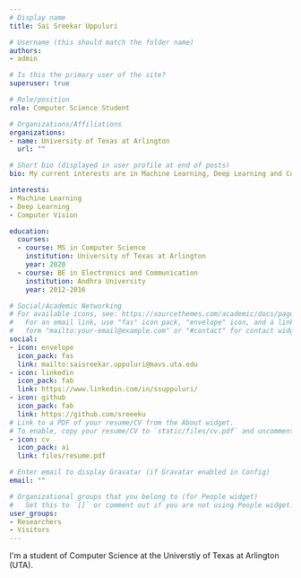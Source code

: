 ```yaml
---
# Display name
title: Sai Sreekar Uppuluri

# Username (this should match the folder name)
authors:
- admin

# Is this the primary user of the site?
superuser: true

# Role/position
role: Computer Science Student

# Organizations/Affiliations
organizations:
- name: University of Texas at Arlington
  url: ""

# Short bio (displayed in user profile at end of posts)
bio: My current interests are in Machine Learning, Deep Learning and Computer Vision.

interests:
- Machine Learning
- Deep Learning
- Computer Vision

education:
  courses:
  - course: MS in Computer Science
    institution: University of Texas at Arlington
    year: 2020
  - course: BE in Electronics and Communication
    institution: Andhra University
    year: 2012-2016

# Social/Academic Networking
# For available icons, see: https://sourcethemes.com/academic/docs/page-builder/#icons
#   For an email link, use "fas" icon pack, "envelope" icon, and a link in the
#   form "mailto:your-email@example.com" or "#contact" for contact widget.
social:
- icon: envelope
  icon_pack: fas
  link: mailto:saisreekar.uppuluri@mavs.uta.edu
- icon: linkedin
  icon_pack: fab
  link: https://www.linkedin.com/in/ssuppuluri/
- icon: github
  icon_pack: fab
  link: https://github.com/sreeeku
# Link to a PDF of your resume/CV from the About widget.
# To enable, copy your resume/CV to `static/files/cv.pdf` and uncomment the lines below.
- icon: cv
  icon_pack: ai
  link: files/resume.pdf

# Enter email to display Gravatar (if Gravatar enabled in Config)
email: ""

# Organizational groups that you belong to (for People widget)
#   Set this to `[]` or comment out if you are not using People widget.
user_groups:
- Researchers
- Visitors
---
```


I'm a student of Computer Science at the Universtiy of Texas at Arlington (UTA).
